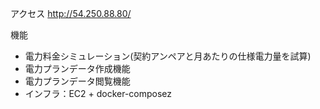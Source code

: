 アクセス
http://54.250.88.80/

機能

- 電力料金シミュレーション(契約アンペアと月あたりの仕様電力量を試算)
- 電力プランデータ作成機能
- 電力プランデータ閲覧機能
- インフラ：EC2 + docker-composez
